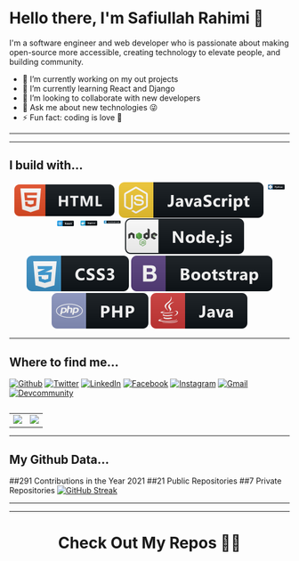 <!-- <h1 align='center'> Hello there, I'm Safiullah Rahimi 👋 👨‍💻 </h1> -->
# Hello there, I'm <a href = "https://github.com/Safi-4025" style="text-decoration: none; align='center'"> Safiullah Rahimi </a>👋

I'm a software engineer and web developer who is passionate about making open-source more accessible, creating technology to elevate people, and building community.
    
 - 🔭 I’m currently working on my out projects
 - 🌱 I’m currently learning React and Django
 - 👯 I’m looking to collaborate with new developers
 - 💬 Ask me about new technologies 😜
 - ⚡ Fun fact: coding is love 🥰
 <hr><hr>

## I build with...
<p align="center">
  <!-- For more icons please follow  https://github.com/MikeCodesDotNET/ColoredBadges -->
  <img src="https://raw.githubusercontent.com/8bithemant/8bithemant/master/svg/dev/languages/html.svg" alt="html" style="vertical-align:top; margin:4px; width:180px;">
  <img src="https://raw.githubusercontent.com/8bithemant/8bithemant/master/svg/dev/languages/js.svg" alt="js" style="vertical-align:top; ">
  <img src="https://raw.githubusercontent.com/8bithemant/8bithemant/master/svg/dev/languages/python.svg" alt="python" style="vertical-align:top; margin:4px; width:30px;">
<!--   <img src="./includes/java.svg" alt="java" style="vertical-align:top; margin:4px; width:30px;"> -->
<!--   <img src="./includes/css.svg" alt="css" style="vertical-align:top; margin:4px; width:30px;"> -->
  <img src="https://raw.githubusercontent.com/8bithemant/8bithemant/master/svg/dev/frameworks/react.svg" alt="react" style="vertical-align:top; margin:4px; width:30px;">
<!-- <img src="./includes/bootstrap.svg" alt="bootsrap" style="vertical-align:top; margin:4px; width:30px;"> -->
   <img src="https://github.com/MikeCodesDotNET/ColoredBadges/blob/master/svg/dev/tools/docker.svg" alt="docker" style="vertical-align:top; margin:4px; width:30px;">
   <img src="https://github.com/MikeCodesDotNET/ColoredBadges/blob/master/svg/dev/tools/visualstudio_code.svg" alt="visualstudio_code" style="vertical-align:top; margin:4px; width:30px;">
  <img src=https://raw.githubusercontent.com/MikeCodesDotNET/ColoredBadges/master/svg/dev/frameworks/nodejs.svg>
    <img src=https://raw.githubusercontent.com/MikeCodesDotNET/ColoredBadges/master/svg/dev/languages/css3.svg>
    <img src=https://raw.githubusercontent.com/MikeCodesDotNET/ColoredBadges/master/svg/dev/frameworks/bootstrap.svg>
    <img src=https://raw.githubusercontent.com/MikeCodesDotNET/ColoredBadges/master/svg/dev/languages/php.svg>
    <img src=https://raw.githubusercontent.com/MikeCodesDotNET/ColoredBadges/master/svg/dev/languages/java.svg>
    </p>
    <hr>
    
  ## Where to find me...

[![Github](https://img.shields.io/badge/GitHub-%2312100E.svg?&style=for-the-badge&logo=Github&logoColor=white)](https://github.com/safi-4025)
[![Twitter](https://img.shields.io/badge/twitter-%231DA1F2.svg?&style=for-the-badge&logo=twitter&logoColor=white)]()
[![LinkedIn](https://img.shields.io/badge/linkedin-%230077B5.svg?&style=for-the-badge&logo=linkedin&logoColor=white)]()
[![Facebook](https://img.shields.io/badge/facebook-%230077B5.svg?&style=for-the-badge&logo=facebook&logoColor=white)]()
[![Instagram](https://img.shields.io/badge/instagram-%230077c6.svg?&style=for-the-badge&logo=instagram&logoColor=white)]()
[![Gmail](https://img.shields.io/badge/gmail-%230077B5.svg?&style=for-the-badge&logo=gmail&logoColor=white)]()
[![Devcommunity](https://img.shields.io/badge/Devcommunity-%230077B5.svg?&style=for-the-badge&logo=Devcommunity&logoColor=white)]()
<table>
   
   <table width="100%" >
       <tr>
       <td>
         <img height="180em" src="https://github-readme-stats.vercel.app/api?username=safi-4025&show_icons=true&hide_border=true&theme=tokyonight&bg_color=0,52fa5a21,4dfcff21,c64dff21" />
      </td>
      <td>
         <img height="180em" src="https://github-readme-stats.vercel.app/api/top-langs/?username=safi-4025&show_icons=true&hide_border=true&layout=compact&langs_count=8&bg_color=0,52fa5a21,4dfcff21,c64dff21&theme=tokyonight" />      
      </td>
      </tr>
      </table>
      <hr>
    
  ## My Github Data...
  ##291 Contributions in the Year 2021
  ##21 Public Repositories
  ##7 Private Repositories
[![GitHub Streak](https://github-readme-streak-stats.herokuapp.com/?user=safi-4025&theme=buefy-dark)](https://git.io/streak-stats)
    <hr><hr>
<h1 align='center'>  Check Out My Repos 👨‍💻 </h1>
    

    
   


   
    
    
  
